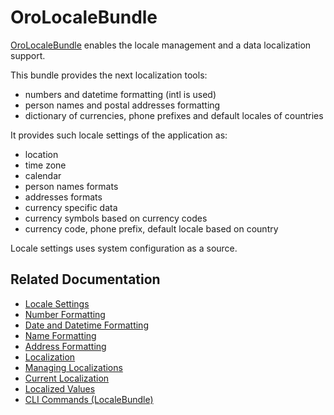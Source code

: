 <a id="bundle-docs-platform-locale-bundle"></a>

# OroLocaleBundle

<a href="https://github.com/oroinc/platform/tree/5.1/src/Oro/Bundle/LocaleBundle" target="_blank">OroLocaleBundle</a> enables the locale management and a data localization support.

This bundle provides the next localization tools:

* numbers and datetime formatting (intl is used)
* person names and postal addresses formatting
* dictionary of currencies, phone prefixes and default locales of countries

It provides such locale settings of the application as:

* location
* time zone
* calendar
* person names formats
* addresses formats
* currency specific data
* currency symbols based on currency codes
* currency code, phone prefix, default locale based on country

Locale settings uses system configuration as a source.

<!-- comment: locale + language were removed as they have been removed in the scope of non-conflicting locate feature -->

## Related Documentation

* [Locale Settings](locale-settings.md)
* [Number Formatting](number-formatting.md)
* [Date and Datetime Formatting](datetime-formatting.md)
* [Name Formatting](name-formatting.md)
* [Address Formatting](address-formatting.md)
* [Localization](entities.md)
* [Managing Localizations](managing-localizations.md)
* [Current Localization](current-localization.md)
* [Localized Values](localized-values.md)
* [CLI Commands (LocaleBundle)](commands.md)

<!-- Frontend -->
